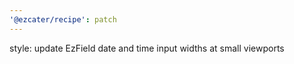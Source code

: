 ```yaml
---
'@ezcater/recipe': patch
---
```


style: update EzField date and time input widths at small viewports
